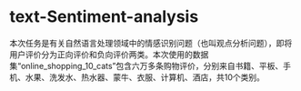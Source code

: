 # text-Sentiment-analysis
本次任务是有关自然语言处理领域中的情感识别问题（也叫观点分析问题），即将用户评价分为正向评价和负向评价两类。本次使用的数据集“online_shopping_10_cats”包含六万多条购物评价，分别来自书籍、平板、手机、水果、洗发水、热水器、蒙牛、衣服、计算机、酒店，共10个类别。
